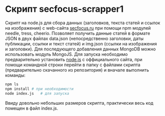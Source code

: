 # Скрипт secfocus-scrapper1
Скрипт на node.js для сбора данных (заголовков, текста статей и ссылок на изображения) с web-сайта [secfocus.ru](http://www.secfocus.ru/) при помощи npm модулей needle, tress, cheerio. 
Позволяет получить данные статей в формате JSON в двух файлах data.json (непосредственно заголовки, даты публикации, ссылки и текст статей) и img.json (ссылки на изображения и заголовки). Для последующего добавления данных MongoDB можно использовать модуль MongoJS. Для запуска необходимо предварительно установить [node.js](https://nodejs.org/en/download/) с оффициального сайта, при помощи командной строки перейти в папку с файлами скрипта (предварительно скачанного из репозитория) и вначале выполнить команды:
```bash
npm ls
npm install	# при необходимости
node index.js	# для запуска
```

Ввиду довольно небольших размеров скрипта, практически весь код помещен в файл index.js.
